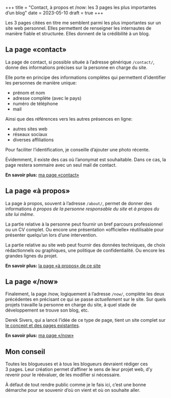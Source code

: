 +++
title = "Contact, à propos et /now: les 3 pages les plus importantes d’un blog"
date = 2023-05-10
draft = true
+++

Les 3 pages citées en titre me semblent parmi les plus importantes sur un site web personnel. Elles permettent de renseigner les internautes de manière fiable et structurée. Elles donnent de la crédibilité à un blog.

## La page «contact»

La page de contact, si possible située à l’adresse générique `/contact/`, donne des informations précises sur la personne en charge du site.

Elle porte en principe des informations complètes qui permettent d’identifier les personnes de manière unique:

- prénom et nom
- adresse complète (avec le pays)
- numéro de téléphone
- mail

Ainsi que des références vers les autres présences en ligne:

- autres sites web
- réseaux sociaux
- diverses affiliations

Pour faciliter l’identification, je conseille d’ajouter une photo récente.

Évidemment, il existe des cas où l’anonymat est souhaitable. Dans ce cas, la page restera sommaire avec un seul mail de contact.

**En savoir plus:** [ma page «contact»](/contact/)

## La page «à propos»

La page à propos, souvent à l’adresse `/about/`, permet de donner des informations *à propos de la personne responsable du site* et *à propos du site lui même*.

La partie relative à la personne peut fournir un bref parcours professionnel ou un CV complet. Ou encore une présentation «officielle» réutilisable pour présenter quelqu’un lors d’une intervention.

La partie relative au site web peut fournir des données techniques, de choix rédactionnels ou graphiques, une politique de confidentialité. Ou encore les grandes lignes du projet.

**En savoir plus:** [la page «à propos» de ce site](/about/)

## La page «/now»

Finalement, la page /now, logiquement à l’adresse `/now/`, complète les deux précédentes en précisant ce qui se passe *actuellement* sur le site. Sur quels projets travaille la personne en charge du site, à quel stade de développement se trouve son blog, etc.

Derek Sivers, qui a lancé l’idée de ce type de page, tient un site complet sur [le concept et des pages existantes](https://nownownow.com/).

**En savoir plus:** [ma page «/now»](/now/)

## Mon conseil

Toutes les blogueuses et à tous les blogueurs devraient rédiger ces 3 pages. Leur création permet d’affiner le sens de leur projet web, d’y revenir pour le réévaluer, de les modifier si nécessaire. 

À défaut de tout rendre public comme je le fais ici, c’est une bonne démarche pour se souvenir d’où on vient et où on souhaite aller.